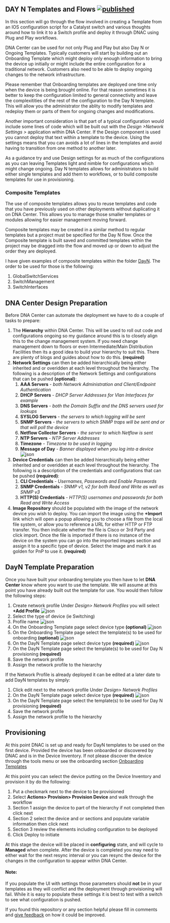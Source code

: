 ## DAY N Templates and Flows [![published](https://static.production.devnetcloud.com/codeexchange/assets/images/devnet-published.svg)](https://developer.cisco.com/codeexchange/github/repo/kebaldwi/DNAC-TEMPLATES)

In this section will go through the flow involved in creating a Template from an IOS configuration script for a Catalyst switch and various thoughts around how to link it to a Switch profile and deploy it through DNAC using Plug and Play workflows.

DNA Center can be used for not only Plug and Play but also Day N or Ongoing Templates. Typically customers will start by building out an Onboarding Template which might deploy only enough information to bring the device up initially or might include the entire configuration for a traditional network. Customers also need to be able to deploy ongoing changes to the network infrastructure.

Please remember that Onboarding templates are deployed one time only when the device is being brought online. For that reason sometimes it is better to keep the configuration limited to general connectivity and leave the complexitities of the rest of the configuration to the Day N template. This will allow you the administrator the ablity to modify templates and redeploy them or parts of them for ongoing changes and modifications.

Another important consideration is that part of a typical configuration would include some lines of code which will be built out with the *Design >Network Settings >* application within DNA Center. If the Design component is used you cannot deploy that text within a template to the device. Using the settings means that you can avoids a lot of lines in the templates and avoid having to transition from one method to another later.

As a guidance try and use Design settings for as much of the configurations as you can leaving Templates light and nimble for configurations which might change ongoing. Day N templates allows for administrators to build either single templates and add them to workflows, or to build composite templates for use in provisioning. 

### Composite Templates
The use of composite templates allows you to reuse templates and code that you have previously used on other deployments without duplicating it on DNA Center. This allows you to manage those smaller templates or modules allowing for easier management moving forward.

Composite templates may be created in a similar method to regular templates but a project must be specified for the Day N flow. Once the Composite template is built saved and committed templates within the project may be dragged into the flow and moved up or down to adjust the order they are deployed.

I have given examples of composite templates within the folder [DayN](./DAYN). The order to be used for those is the following:

1. GlobalSwitchServices
2. SwitchManagement
3. SwitchInterfaces

## DNA Center Design Preparation
Before DNA Center can automate the deployment we have to do a couple of tasks to prepare:

1. The **Hierarchy** within DNA Center. This will be used to roll out code and configurations ongoing so my guidance around this is to closely align this to the change management system. If you need change management down to floors or even Intermediate/Main Distribution Facilities then its a good idea to build your hierarchy to suit this. There are plenty of blogs and guides about how to do this. **(required)**
2. **Network Settings** can then be added hierarchically being either inherited and or overidden at each level throughout the hierarchy. The following is a description of the Network Settings and configurations that can be pushed **(optional)**:
   1. **AAA Servers** - *both Network Administration and Client/Endpoint Authentication*
   2. **DHCP Servers** - *DHCP Server Addresses for Vlan Interfaces for example*
   3. **DNS Servers** - *both the Domain Suffix and the DNS servers used for lookups*
   4. **SYSLOG Servers** - *the servers to which logging will be sent*
   5. **SNMP Servers** - *the servers to which SNMP traps will be sent and or that will poll the device*
   6. **Netflow Collector Servers** - *the server to which Netflow is sent*
   7. **NTP Servers** - *NTP Server Addresses*
   8. **Timezone** - *Timezone to be used in logging*
   9. **Message of Day** - *Banner displayed when you log into a device*
   ![json](images/DesignSettings.png?raw=true "Import JSON")
3. **Device Credentials** can then be added hierarchically being either inherited and or overidden at each level throughout the hierarchy. The following is a description of the credentials and configurations that can be pushed **(required)**:
   1. **CLI Credentials** - *Usernames, Passwords and Enable Passwords*
   2. **SNMP Credentials** - *SNMP v1, v2 for both Read and Write as well as SNMP v3*
   3. **HTTP(S) Credentials** - *HTTP(S) usernames and passwords for both Read and Write Access*
4. **Image Repository** should be populated with the image of the network device you wish to deploy. You can import the image using the **+Import** link which will open a popup allowing you to choose a file from the local file system, or allow you to reference a URL for either HTTP or FTP transfer. You then indicate whether the file is Cisco or 3rd Party and click import. Once the file is imported if there is no instance of the device on the system you can go into the imported images section and assign it to a specific type of device. Select the image and mark it as golden for PnP to use it. **(required)**

## DayN Template Preparation
Once you have built your onboarding template you then have to let **DNA Center** know where you want to use the template. We will assume at this point you have already built out the template for use. You would then follow the following steps:
   1. Create network profile Under *Design> Network Profiles* you will select **+Add Profile** 
   ![json](images/NetworkProfile.png?raw=true "Import JSON")
   2. Select the type of device (ie Switching)
   3. Profile name 
   ![json](images/NetworkProfileTabs.png?raw=true "Import JSON")
   4. On the Onboarding Template page select device type **(optional)**
   ![json](images/OnboardingDevice.png?raw=true "Import JSON")
   5. On the Onboarding Template page select the template(s) to be used for onboarding **(optional)**
   ![json](images/OnboardingTemplate.png?raw=true "Import JSON")
   6. On the DayN Template page select device type **(required)**
   ![json](images/DayNtemplates.png?raw=true "Import JSON")
   7. On the DayN Template page select the template(s) to be used for Day N provisioning **(required)**
   8. Save the network profile
   9. Assign the network profile to the hierarchy

If the Network Profile is already deployed it can be edited at a later date to add DayN templates by simply:
   1. Click edit next to the network profile Under *Design> Network Profiles*  
   2. On the DayN Template page select device type **(required)**
   ![json](images/DayNtemplates.png?raw=true "Import JSON")
   3. On the DayN Template page select the template(s) to be used for Day N provisioning **(required)**
   4. Save the network profile
   5. Assign the network profile to the hierarchy

## Provisioning
At this point DNAC is set up and ready for DayN templates to be used on the first device. Provided the device has been onboarded or discovered by DNAC and is in the Device Inventory. If not please discover the device through the tools menu or see the onboarding section [Onboarding Templates](./Onboarding.md)

At this point you can select the device putting on the Device Inventory and provision it by do the following:

   1. Put a checkmark next to the device to be provisioned
   2. Select **Actions> Provision> Provision Device** and walk through the workflow
   3. Section 1 assign the device to part of the hierarchy if not completed then click next
   4. Section 2 select the device and or sections and populate variable information then click next
   5. Section 3 review the elements including configuration to be deployed
   6. Click Deploy to initiate
   
At this stage the device will be placed in **configuring** state, and will cycle to **Managed** when complete. After the device is completed you may need to either wait for the next resync interval or you can resync the device for the changes in the configuration to appear within DNA Center.
   
#### Note:
If you populate the UI with settings those parameters should **not** be in your templates as they will conflict and the deployment through provisioning will fail. While it is easy to populate these settings it is best to test with a switch to see what configuration is pushed.

If you found this repository or any section helpful please fill in comments and [give feedback](https://app.smartsheet.com/b/form/f75ce15c2053435283a025b1872257fe) on how it could be improved.

